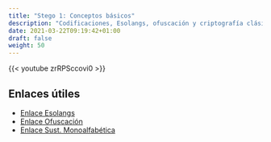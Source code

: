 ```yaml
---
title: "Stego 1: Conceptos básicos"
description: "Codificaciones, Esolangs, ofuscación y criptografía clásica."
date: 2021-03-22T09:19:42+01:00
draft: false
weight: 50
---
```


{{< youtube zrRPSccovi0 >}}

## Enlaces útiles

* [Enlace Esolangs](https://gist.github.com/eriverosr/bb4e39ff91879bd30bb9d6417cd9057f)
* [Enlace Ofuscación](https://gist.github.com/eriverosr/b12f66e5ae6e6c254f4ece488d982094)
* [Enlace Sust. Monoalfabética](https://gist.github.com/eriverosr/5f9da031b82bd2c6844ce933476ffb40)